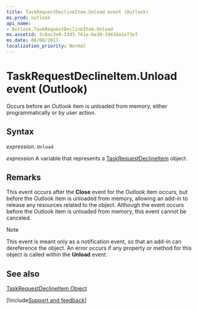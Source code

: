 ```yaml
---
title: TaskRequestDeclineItem.Unload event (Outlook)
ms.prod: outlook
api_name:
- Outlook.TaskRequestDeclineItem.Unload
ms.assetid: 2c6ac3e9-33d3-761a-be30-1963da1a73e7
ms.date: 06/08/2017
localization_priority: Normal
---
```



# TaskRequestDeclineItem.Unload event (Outlook)

Occurs before an Outlook item is unloaded from memory, either programmatically or by user action. 


## Syntax

_expression_. `Unload`

_expression_ A variable that represents a [TaskRequestDeclineItem](Outlook.TaskRequestDeclineItem.md) object.


## Remarks

This event occurs after the  **Close** event for the Outlook item occurs, but before the Outlook item is unloaded from memory, allowing an add-in to release any resources related to the object. Although the event occurs before the Outlook item is unloaded from memory, this event cannot be canceled.


> [!NOTE] 
> This event is meant only as a notification event, so that an add-in can dereference the object. An error occurs if any property or method for this object is called within the  **Unload** event.


## See also


[TaskRequestDeclineItem Object](Outlook.TaskRequestDeclineItem.md)

[!include[Support and feedback](~/includes/feedback-boilerplate.md)]